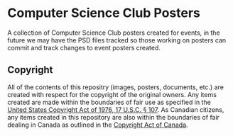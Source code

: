 Computer Science Club Posters
==============================

A collection of Computer Science Club posters created for events, in the future we may have
the PSD files tracked so those working on posters can commit and track changes to event
posters created.

Copyright
---------

All of the contents of this repositry (images, posters, documents, etc.) are created with respect for
the copyright of the original owners. Any items created are made within the boundaries of fair
use as specified in the
[United States Copyright Act of 1976, 17 U.S.C. § 107](http://www.law.cornell.edu/uscode/text/17/107).
As Canadian citizens, any items created in this repository are also within the boundaries of fair dealing
in Canada as outlined in the [Copyright Act of Canada](http://laws-lois.justice.gc.ca/eng/acts/C-42/index.html).